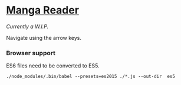# [Manga Reader](https://ricklancee.github.io/manga-reader)

*Currently a W.I.P.*

Navigate using the arrow keys.



### Browser support

ES6 files need to be converted to ES5.

```$
./node_modules/.bin/babel --presets=es2015 ./*.js --out-dir  es5
```
